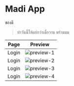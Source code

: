 # Madi App
  ของดี

> ทำวันนี้ให้แย่กว่าเมื่อวาน พร่ามมม


| Page  | Preview |
| ------------- | ------------- |
| Login  | ![preview-1](https://user-images.githubusercontent.com/41660990/211323328-f985ca06-743a-4446-97ac-a55a65e6ccbf.png)  |
| Login  | ![preview-2](https://user-images.githubusercontent.com/41660990/211323333-3286d47b-ff92-4fa3-8b70-8d0fbe4d125c.png)  |
| Login  | ![preview-3](https://user-images.githubusercontent.com/41660990/211323342-e434a405-7b66-4879-82bd-79fb256f9c5b.png)  |
| Login  | ![preview-4](https://user-images.githubusercontent.com/41660990/211323346-41056f35-f336-4df4-86bd-126d322608e1.png)  |
